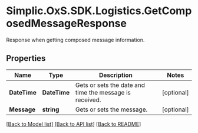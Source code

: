 # Simplic.OxS.SDK.Logistics.GetComposedMessageResponse
Response when getting composed message information.

## Properties

Name | Type | Description | Notes
------------ | ------------- | ------------- | -------------
**DateTime** | **DateTime** | Gets or sets the date and time the message is received. | [optional] 
**Message** | **string** | Gets or sets the message. | [optional] 

[[Back to Model list]](../README.md#documentation-for-models) [[Back to API list]](../README.md#documentation-for-api-endpoints) [[Back to README]](../README.md)

